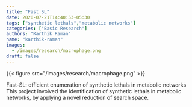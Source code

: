```yaml
---
title: "Fast SL"
date: 2020-07-21T14:40:53+05:30
tags: ["synthetic lethals","metabolic networks"]
categories: ["Basic Research"]
authors: "Karthik Raman"
name: "karthik-raman"
images:
  - /images/research/macrophage.png
draft: false
---
```


{{< figure src="/images/research/macrophage.png" >}}


Fast-SL: efficient enumeration of synthetic lethals in metabolic networks
This project involved the identification of synthetic lethals in metabolic networks, by applying a novel reduction of search space.